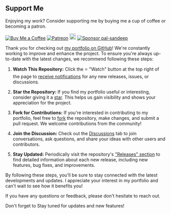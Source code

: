 
## Support Me

Enjoying my work? Consider supporting me by buying me a cup of coffee or becoming a patron.

[![Buy Me a Coffee](https://img.shields.io/badge/Buy%20Me%20a%20Coffee-Donate-orange?logo=buy-me-a-coffee&s=20)](https://www.buymeacoffee.com/sandeeppal)
[![Patreon](https://img.shields.io/badge/Patreon-Support-red?logo=patreon&s=20)](https://www.patreon.com/SandeepPal)
<a href="https://ko-fi.com/muhammadfiaz"><img src="https://ko-fi.com/img/githubbutton_sm.svg" alt="Ko-fi" height="20"></a>
[![Sponsor pal-sandeep](https://img.shields.io/badge/Sponsor-muhammad--fiaz-brightgreen?logo=github)](https://github.com/sponsors/pal-sandeep)


Thank you for checking out [my portfolio on GitHub](https://github.com/pal-sandeep/portfolio)! We're constantly working to improve and enhance the project. To ensure you're always up-to-date with the latest changes, we recommend following these steps:

1. **Watch This Repository:** Click the ⭐️ "Watch" button at the top right of the page to [receive notifications](https://docs.github.com/en/account-and-profile/managing-subscriptions-and-notifications-on-github/watching-and-unwatching-repositories) for any new releases, issues, or discussions.

2. **Star the Repository:** If you find my portfolio useful or interesting, consider giving it a [star](https://github.com/pal-sandeep/portfolio/stargazers). This helps us gain visibility and shows your appreciation for the project.

3. **Fork for Contributions:** If you're interested in contributing to my portfolio, feel free to [fork](https://github.com/pal-sandeep/portfolio/fork) the repository, make changes, and submit a pull request. We welcome contributions from the community!

4. **Join the Discussion:** Check out the [Discussions](https://github.com/pal-sandeep/portfolio/discussions) tab to join conversations, ask questions, and share your ideas with other users and contributors.

5. **Stay Updated:** Periodically visit the repository's ["Releases" section](https://github.com/pal-sandeep/portfolio/releases) to find detailed information about each new release, including new features, bug fixes, and improvements.

By following these steps, you'll be sure to stay connected with the latest developments and updates. I appreciate your interest in my portfolio and can't wait to see how it benefits you!

If you have any questions or feedback, please don't hesitate to reach out.

Don't forget to Stay tuned for updates and new features!

